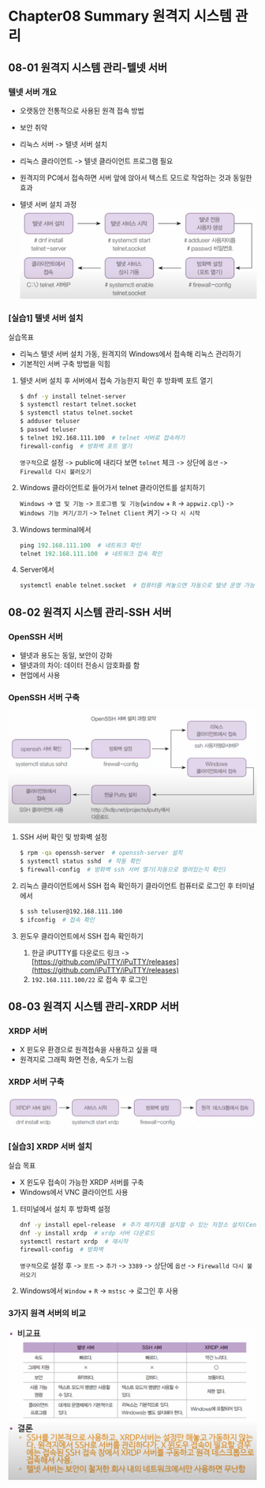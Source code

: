 # Chapter08 Summary 원격지 시스템 관리

## 08-01 원격지 시스템 관리-텔넷 서버

### 텔넷 서버 개요

- 오랫동안 전통적으로 사용된 원격 접속 방법
- 보안 취약
- 리눅스 서버 -> 텔넷 서버 설치
- 리눅스 클라이언트 -> 텔넷 클라이언트 프로그램 필요
- 원격지의 PC에서 접속하면 서버 앞에 앉아서 텍스트 모드로 작업하는 것과 동일한 효과

- 텔넷 서버 설치 과정
![08-01 텔넷 서버 설치 과정](./assets/08-01텔넷서버설치과정.png)
 
### [실습1] 텔넷 서버 설치

실습목표
- 리눅스 텔넷 서버 설치 가동, 원격지의 Windows에서 접속해 리눅스 관리하기
- 기본적인 서버 구축 방법을 익힘

1. 텔넷 서버 설치 후 서버에서 접속 가능한지 확인 후 방화벽 포트 열기
    ``` bash
    $ dnf -y install telnet-server
    $ systemctl restart telnet.socket
    $ systemctl status telnet.socket
    $ adduser teluser
    $ passwd teluser
    $ telnet 192.168.111.100  # telnet 서버로 접속하기
    firewall-config  # 방화벽 포트 열기
    ```

    `영구적`으로 설정 -> public에 내리다 보면 `telnet` 체크 -> 상단에 `옵션` -> `Firewalld 다시 불러오기`

2. Windows 클라이언트로 들어가서 telnet 클라이언트를 설치하기

    `Windows` -> `앱 및 기능` -> `프로그램 및 기능`(`window` + `R` -> `appwiz.cpl`) -> `Windows 기능 켜기/끄기` -> `Telnet Client` 켜기 -> `다 시 시작`

3. Windows terminal에서
    ``` powershell
    ping 192.168.111.100  # 네트워크 확인
    telnet 192.168.111.100  # 네트워크 접속 확인
    ```

4. Server에서
    ``` bash
    systemctl enable telnet.socket  # 컴퓨터를 켜놓으면 자동으로 텔넷 운영 가능
    ```

## 08-02 원격지 시스템 관리-SSH 서버

### OpenSSH 서버

- 텔넷과 용도는 동일, 보안이 강화
- 텔넷과의 차이: 데이터 전송시 암호화를 함
- 현업에서 사용

### OpenSSH 서버 구축

![08-02 OpenSSH 서버 설치 과정](./assets/08-02OpenSSH서버설치과정.png)

1. SSH 서버 확인 및 방화벽 설정
    ``` bash
    $ rpm -qa openssh-server  # openssh-server 설치
    $ systemctl status sshd  # 작동 확인
    $ firewall-config  # 방화벽 ssh 서버 열기(자동으로 열려있는지 확인)
    ```

2. 리눅스 클라이언트에서 SSH 접속 확인하기
    클라이언트 컴퓨터로 로그인 후 터미널에서

    ``` bash
    $ ssh teluser@192.168.111.100
    $ ifconfig  # 접속 확인
    ```

3. 윈도우 클라이언트에서 SSH 접속 확인하기
    1. 한글 iPUTTY를 다운로드 링크 -> [https://github.com/iPuTTY/iPuTTY/releases](https://github.com/iPuTTY/iPuTTY/releases)
    2. `192.168.111.100/22` 로 접속 후 로그인

## 08-03 원격지 시스템 관리-XRDP 서버

### XRDP 서버

- X 윈도우 환경으로 원격접속을 사용하고 싶을 때
- 원격지로 그래픽 화면 전송, 속도가 느림

### XRDP 서버 구축

![08-03 XRDP 서버 구축 과정](./assets/08-03XRDP서버구축과정.png)

### [실습3] XRDP 서버 설치

실습 목표

- X 윈도우 접속이 가능한 XRDP 서버를 구축
- Windows에서 VNC 클라이언트 사용

1. 터미널에서 설치 후 방화벽 설정

    ``` bash
    dnf -y install epel-release  # 추가 패키지를 설치할 수 있는 저장소 설치(CentOS8에서 제공 안해서 다운)
    dnf -y install xrdp  # xrdp 서버 다운로드
    systemctl restart xrdp  # 재시작
    firewall-config  # 방화벽
    ```

    `영구적`으로 설정 후 -> `포트` -> `추가` -> `3389` -> 상단에 `옵션` -> `Firewalld 다시 불러오기`

2. Windows에서 `Window` + `R` -> `mstsc` -> 로그인 후 사용

### 3가지 원격 서버의 비교

![08-03 원격접속 서버별 비교표](./assets/08-03원격접속서버별비교표.png)
